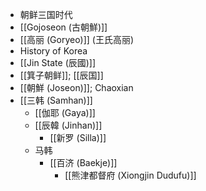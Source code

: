 - 朝鲜三国时代
- [[Gojoseon (古朝鮮)]]
- [[高丽 (Goryeo)]] (王氏高丽)
- History of Korea
- [[Jin State (辰國)]]
- [[箕子朝鲜]]; [[辰国]]
- [[朝鮮 (Joseon)]]; Chaoxian
- [[三韩 (Samhan)]]
    - [[伽耶 (Gaya)]]
    - [[辰韓 (Jinhan)]]
        - [[新罗 (Silla)]]
    - 马韩
        - [[百济 (Baekje)]]
            - [[熊津都督府 (Xiongjin Dudufu)]]
